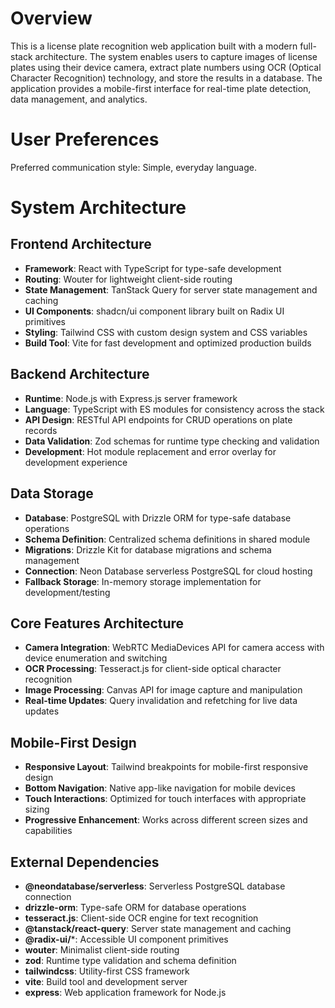 # Overview

This is a license plate recognition web application built with a modern full-stack architecture. The system enables users to capture images of license plates using their device camera, extract plate numbers using OCR (Optical Character Recognition) technology, and store the results in a database. The application provides a mobile-first interface for real-time plate detection, data management, and analytics.

# User Preferences

Preferred communication style: Simple, everyday language.

# System Architecture

## Frontend Architecture
- **Framework**: React with TypeScript for type-safe development
- **Routing**: Wouter for lightweight client-side routing
- **State Management**: TanStack Query for server state management and caching
- **UI Components**: shadcn/ui component library built on Radix UI primitives
- **Styling**: Tailwind CSS with custom design system and CSS variables
- **Build Tool**: Vite for fast development and optimized production builds

## Backend Architecture
- **Runtime**: Node.js with Express.js server framework
- **Language**: TypeScript with ES modules for consistency across the stack
- **API Design**: RESTful API endpoints for CRUD operations on plate records
- **Data Validation**: Zod schemas for runtime type checking and validation
- **Development**: Hot module replacement and error overlay for development experience

## Data Storage
- **Database**: PostgreSQL with Drizzle ORM for type-safe database operations
- **Schema Definition**: Centralized schema definitions in shared module
- **Migrations**: Drizzle Kit for database migrations and schema management
- **Connection**: Neon Database serverless PostgreSQL for cloud hosting
- **Fallback Storage**: In-memory storage implementation for development/testing

## Core Features Architecture
- **Camera Integration**: WebRTC MediaDevices API for camera access with device enumeration and switching
- **OCR Processing**: Tesseract.js for client-side optical character recognition
- **Image Processing**: Canvas API for image capture and manipulation
- **Real-time Updates**: Query invalidation and refetching for live data updates

## Mobile-First Design
- **Responsive Layout**: Tailwind breakpoints for mobile-first responsive design
- **Bottom Navigation**: Native app-like navigation for mobile devices
- **Touch Interactions**: Optimized for touch interfaces with appropriate sizing
- **Progressive Enhancement**: Works across different screen sizes and capabilities

## External Dependencies

- **@neondatabase/serverless**: Serverless PostgreSQL database connection
- **drizzle-orm**: Type-safe ORM for database operations
- **tesseract.js**: Client-side OCR engine for text recognition
- **@tanstack/react-query**: Server state management and caching
- **@radix-ui/***: Accessible UI component primitives
- **wouter**: Minimalist client-side routing
- **zod**: Runtime type validation and schema definition
- **tailwindcss**: Utility-first CSS framework
- **vite**: Build tool and development server
- **express**: Web application framework for Node.js